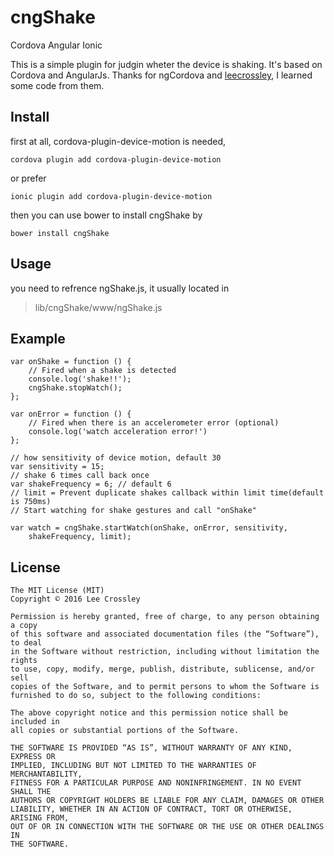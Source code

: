 # cngShake #
Cordova Angular  Ionic

This is a simple plugin for judgin wheter the device is shaking. It's based on Cordova and AngularJs.
Thanks for ngCordova and [leecrossley](https://github.com/leecrossley/cordova-plugin-shake "cordova-plugin-shake"), I learned some code from them.
## Install ##

first at all, cordova-plugin-device-motion is needed,

    cordova plugin add cordova-plugin-device-motion

or prefer
    
    ionic plugin add cordova-plugin-device-motion
    
then you can use bower to install cngShake by

    bower install cngShake

## Usage ##

you need to refrence ngShake.js, it usually located in
 > lib/cngShake/www/ngShake.js
 
## Example ##
 
    var onShake = function () {
        // Fired when a shake is detected
        console.log('shake!!');
        cngShake.stopWatch();
    };
    
    var onError = function () {
        // Fired when there is an accelerometer error (optional)
        console.log('watch acceleration error!')
    };

    // how sensitivity of device motion, default 30
    var sensitivity = 15;
    // shake 6 times call back once
    var shakeFrequency = 6; // default 6
    // limit = Prevent duplicate shakes callback within limit time(default is 750ms)
    // Start watching for shake gestures and call "onShake"
        
    var watch = cngShake.startWatch(onShake, onError, sensitivity, 
        shakeFrequency, limit);
        
        
## License ##

    The MIT License (MIT)
    Copyright © 2016 Lee Crossley 

    Permission is hereby granted, free of charge, to any person obtaining a copy
    of this software and associated documentation files (the “Software”), to deal
    in the Software without restriction, including without limitation the rights
    to use, copy, modify, merge, publish, distribute, sublicense, and/or sell
    copies of the Software, and to permit persons to whom the Software is
    furnished to do so, subject to the following conditions:

    The above copyright notice and this permission notice shall be included in
    all copies or substantial portions of the Software.

    THE SOFTWARE IS PROVIDED “AS IS”, WITHOUT WARRANTY OF ANY KIND, EXPRESS OR
    IMPLIED, INCLUDING BUT NOT LIMITED TO THE WARRANTIES OF MERCHANTABILITY,
    FITNESS FOR A PARTICULAR PURPOSE AND NONINFRINGEMENT. IN NO EVENT SHALL THE
    AUTHORS OR COPYRIGHT HOLDERS BE LIABLE FOR ANY CLAIM, DAMAGES OR OTHER
    LIABILITY, WHETHER IN AN ACTION OF CONTRACT, TORT OR OTHERWISE, ARISING FROM,
    OUT OF OR IN CONNECTION WITH THE SOFTWARE OR THE USE OR OTHER DEALINGS IN
    THE SOFTWARE.